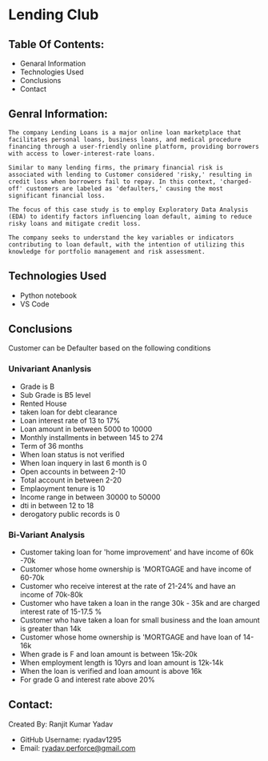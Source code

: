 # Lending Club

## Table Of Contents:
- Genaral Information
- Technologies Used
- Conclusions
- Contact


## Genral Information:  

``` 
The company Lending Loans is a major online loan marketplace that facilitates personal loans, business loans, and medical procedure financing through a user-friendly online platform, providing borrowers with access to lower-interest-rate loans. 

Similar to many lending firms, the primary financial risk is associated with lending to Customer considered 'risky,' resulting in credit loss when borrowers fail to repay. In this context, 'charged-off' customers are labeled as 'defaulters,' causing the most significant financial loss. 

The focus of this case study is to employ Exploratory Data Analysis (EDA) to identify factors influencing loan default, aiming to reduce risky loans and mitigate credit loss. 

The company seeks to understand the key variables or indicators contributing to loan default, with the intention of utilizing this knowledge for portfolio management and risk assessment.

```

## Technologies Used
- Python notebook
- VS Code

## Conclusions
Customer can be Defaulter based on the following conditions
### Univariant Ananlysis
- Grade is B
- Sub Grade is B5 level
- Rented House
- taken loan for debt clearance
- Loan interest rate of 13 to 17%
- Loan amount in between 5000 to 10000
- Monthly installments in between 145 to 274
- Term of 36 months
- When loan status is not verified
- When loan inquery in last 6 month is 0
- Open accounts in between 2-10
- Total account in between 2-20
- Emplaoyment tenure is 10
- Income range in between 30000 to 50000
- dti in between 12 to 18
- derogatory public records is 0
### Bi-Variant Analysis
- Customer taking loan for 'home improvement' and have income of 60k -70k
- Customer whose home ownership is 'MORTGAGE and have income of 60-70k
- Customer who receive interest at the rate of 21-24% and have an income of 70k-80k
- Customer who have taken a loan in the range 30k - 35k and are charged interest rate of 15-17.5 %
- Customer who have taken a loan for small business and the loan amount is greater than 14k
- Customer whose home ownership is 'MORTGAGE and have loan of 14-16k
- When grade is F and loan amount is between 15k-20k
- When employment length is 10yrs and loan amount is 12k-14k 
- When the loan is verified and loan amount is above 16k
- For grade G and interest rate above 20%

## Contact:
Created By: Ranjit Kumar Yadav
- GitHub Username: ryadav1295
- Email: ryadav.perforce@gmail.com